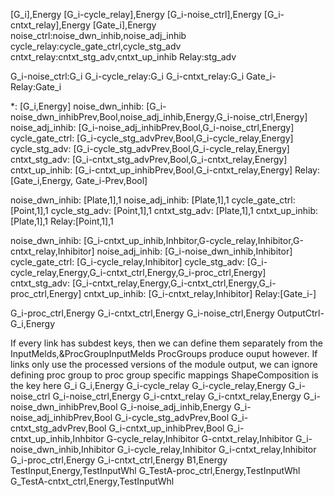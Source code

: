 [G_i],Energy
[G_i-cycle_relay],Energy
[G_i-noise_ctrl],Energy
[G_i-cntxt_relay],Energy
[Gate_i],Energy
noise_ctrl:noise_dwn_inhib,noise_adj_inhib
cycle_relay:cycle_gate_ctrl,cycle_stg_adv
cntxt_relay:cntxt_stg_adv,cntxt_up_inhib
Relay:stg_adv

G_i-noise_ctrl:G_i
G_i-cycle_relay:G_i
G_i-cntxt_relay:G_i
Gate_i-Relay:Gate_i

*: [G_i,Energy]
noise_dwn_inhib: [G_i-noise_dwn_inhibPrev,Bool,noise_adj_inhib,Energy,G_i-noise_ctrl,Energy]
noise_adj_inhib: [G_i-noise_adj_inhibPrev,Bool,G_i-noise_ctrl,Energy]
cycle_gate_ctrl: [G_i-cycle_stg_advPrev,Bool,G_i-cycle_relay,Energy]
cycle_stg_adv: [G_i-cycle_stg_advPrev,Bool,G_i-cycle_relay,Energy]
cntxt_stg_adv: [G_i-cntxt_stg_advPrev,Bool,G_i-cntxt_relay,Energy]
cntxt_up_inhib: [G_i-cntxt_up_inhibPrev,Bool,G_i-cntxt_relay,Energy]
Relay: [Gate_i,Energy, Gate_i-Prev,Bool]

noise_dwn_inhib: [Plate,1],1
noise_adj_inhib: [Plate,1],1
cycle_gate_ctrl: [Point,1],1
cycle_stg_adv: [Point,1],1
cntxt_stg_adv: [Plate,1],1
cntxt_up_inhib: [Plate,1],1
Relay:[Point,1],1

noise_dwn_inhib: [G_i-cntxt_up_inhib,Inhbitor,G-cycle_relay,Inhibitor,G-cntxt_relay,Inhibitor]
noise_adj_inhib: [G_i-noise_dwn_inhib,Inhibitor]
cycle_gate_ctrl: [G_i-cycle_relay,Inhibitor]
cycle_stg_adv: [G_i-cycle_relay,Energy,G_i-cntxt_ctrl,Energy,G_i-proc_ctrl,Energy]
cntxt_stg_adv: [G_i-cntxt_relay,Energy,G_i-cntxt_ctrl,Energy,G_i-proc_ctrl,Energy]
cntxt_up_inhib: [G_i-cntxt_relay,Inhibitor]
Relay:[Gate_i-]

G_i-proc_ctrl,Energy
G_i-cntxt_ctrl,Energy
G_i-noise_ctrl,Energy
OutputCtrl-G_i,Energy

If every link has subdest keys, then we can define them separately from the InputMelds,&ProcGroupInputMelds
ProcGroups produce ouput however. If links only use the processed versions of the module output, we can ignore defining proc group to proc group specific mappings
ShapeComposition is the key here
G_i
G_i,Energy
G_i-cycle_relay
G_i-cycle_relay,Energy
G_i-noise_ctrl
G_i-noise_ctrl,Energy
G_i-cntxt_relay
G_i-cntxt_relay,Energy
G_i-noise_dwn_inhibPrev,Bool
G_i-noise_adj_inhib,Energy
G_i-noise_adj_inhibPrev,Bool
G_i-cycle_stg_advPrev,Bool
G_i-cntxt_stg_advPrev,Bool
G_i-cntxt_up_inhibPrev,Bool
G_i-cntxt_up_inhib,Inhbitor
G-cycle_relay,Inhibitor
G-cntxt_relay,Inhibitor
G_i-noise_dwn_inhib,Inhibitor
G_i-cycle_relay,Inhibitor
G_i-cntxt_relay,Inhibitor
G_i-proc_ctrl,Energy
G_i-cntxt_ctrl,Energy
B1,Energy
TestInput,Energy,TestInputWhl
G_TestA-proc_ctrl,Energy,TestInputWhl
G_TestA-cntxt_ctrl,Energy,TestInputWhl
